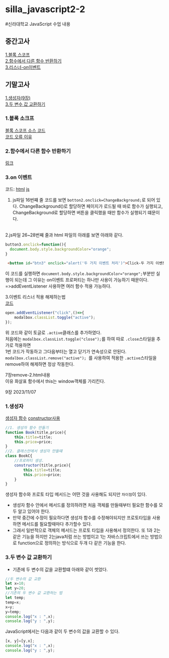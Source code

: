 # silla_javascript2-2
#신라대학교 JavaScript 수업 내용
## 중간고사
[1.블록 스코프](#1블록-소크프) <br>
[2.함수에서 다른 함수 반환하기](#2함수에서-다른-함수-반환하기) <br>
[3.리스너-on이벤트](#3on-이벤트) <br>
## 기말고사
[1.생성자(9장)](#1생성자) <br>
[3.두 변수 값 교환하기](#3두-변수-값-교환하기) <br>



### 1\.블록 소크프
[블록 스코프 소스 코드](https://github.com/noah-wilson0/silla_javascript2-2/blob/main/4%EC%9E%A5/js/scope-4.js)<br>
[코드 오류 이유](https://velog.io/@noah-wilson0/%EB%B8%94%EB%A1%9D-%EC%86%8C%EC%BD%94%ED%94%84) <br>

### 2\.함수에서 다른 함수 반환하기
[링크](https://velog.io/@noah-wilson0/%ED%95%A8%EC%88%98%EC%97%90%EC%84%9C-%EB%8B%A4%EB%A5%B8-%ED%95%A8%EC%88%98-%EB%B0%98%ED%99%98%ED%95%98%EA%B8%B0)
<br>

### 3\.on 이벤트
코드:
[html](https://github.com/noah-wilson0/silla_javascript2-2/blob/main/6%EC%9E%A5/event-1.html)
[js](https://github.com/noah-wilson0/silla_javascript2-2/blob/main/6%EC%9E%A5/js/event.js)
<br>
1. js파일 16번쨰 줄 코드를 보면 `botton2.onclick=ChangeBackground;`로 되어 있다.
ChangeBackground()로 할당하면 페이지가 로드될 때 바로 함수가 실행되고, ChangeBackground로 할당하면 버튼을 클릭했을 때만 함수가 실행되기 떄문이다.
<br>
2.js파일 26~28번째 줄과 html 파일의 아래를 보면 아래와 같다.<br>

```javascript
button3.onclick=function(){
  document.body.style.backgroundColor="orange";
}
```

```html
 <button id="btn3" onclick="alert('두 가지 이벤트 처리')">Click-두 가지 이벤트 처리</button>
```
이 코드를 실행하면 `document.body.style.backgroundColor="orange";`부분만 실행이 되는데 
그 이유는 on이벤트 프로퍼티는 하나만 사용이 가능하기 때문이다. <br>
 =>addEventListener 사용하면 여러 함수 적용 가능하다.<br>

3.이벤트 리스너 적용 해제하는법 <br>
[코드](https://github.com/noah-wilson0/silla_javascript2-2/blob/main/6%EC%9E%A5/js/modal.js) <br>
```javascript
open.addEventListener("click",()=>{
    modalbox.classList.toggle("active");
});
```
위 코드와 같이  토글로 `.active`클래스를 추가하였다. <br>
처음에는 `modalbox.classList.toggle("close");`를 하여 따로 `.close`스타일을 추가로 적용하면<br>
1번 코드가 작동하고 그다음부터는 열고 닫기가 연속성으로 안된다.<br>
`modalbox.classList.remove("active"); `를 사용하여 적용한 `.active`스타일을 remove하여 해제하면 정상 작동한다.<br>

7장remove-2.html내용<br>
이유 화살표 함수에서 this는 window객체를 가리킨다.<br>

9장 2023/11/07<br>
### 1\.생성자
[생성자 함수](https://github.com/noah-wilson0/silla_javascript2-2/blob/main/9%EC%9E%A5/js/inheri-1.js)
[constructor사용](https://github.com/noah-wilson0/silla_javascript2-2/blob/main/9%EC%9E%A5/js/inheri-2.js)
``` javascript
//1. 생성자 함수 만들기
function Book(title,price){
    this.title=title;
    this.price=price;
}
//2. 클래스안에서 생성자 만들떄
class BookC{
    //프로퍼티 생성.
    constructor(title,price){
        this.title=title;
        this.price=price;
    }
}
```
생성자 함수와 프로토 타입 메서드는 어떤 것을 사용해도 되지만 `차이점`이 있다.
- 생성자 함수 안에서 메서드를 정의하려면 처음 객체를 만들때부터 필요한 함수를 모두 알고 있어야 한다.
- 만약 중간에 수정이 필요하다면 생성자 함수를 수정해야되지만 프로토타입을 사용하면 메서드를 필요할때마다 추가할수 있다.
- 그래서 일반적으로 객체의 메서드는 프로토 타입을 사용해서 정의한다.
또 1과 2는 같은 기능을 하지만 2는java처럼 쓰는 방법이고 1는 자바스크립트에서 쓰는 방법으로 function으로 정의하는 방식으로 두개 다 같은 기능을 한다. <br>

### 3\.두 변수 값 교환하기

- 기존에 두 변수의 값을 교환할떄 아래와 같이 썻었다.
```javascript
//두 변수의 값 교환
let x=10;
let y=20;
//기존의 두 변수 값 교환하는 법
let temp;
temp=x;
x=y;
y=temp;
console.log("x : ",x);
console.log("y : ",y);
```
JavaScript에서는 다음과 같이 두 변수의 값을 교환할 수 있다.
```javascript
[x, y]=[y,x];
console.log("x : ",x);
console.log("y : ",y);
```






